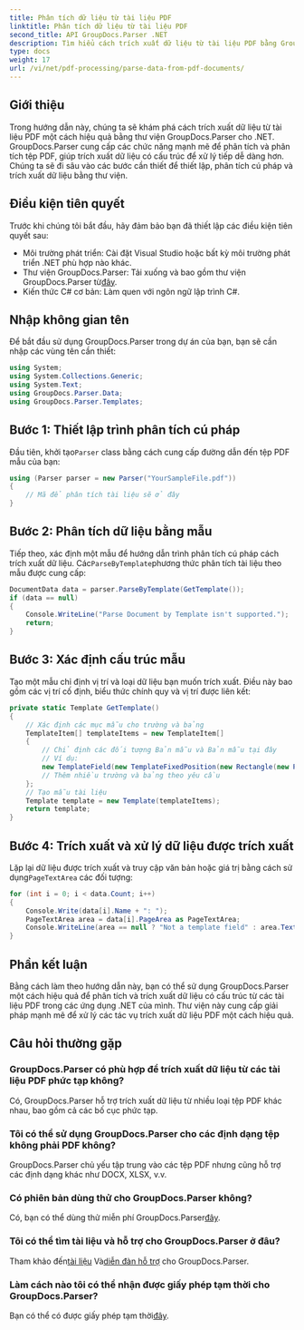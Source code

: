 ```yaml
---
title: Phân tích dữ liệu từ tài liệu PDF
linktitle: Phân tích dữ liệu từ tài liệu PDF
second_title: API GroupDocs.Parser .NET
description: Tìm hiểu cách trích xuất dữ liệu từ tài liệu PDF bằng GroupDocs.Parser cho .NET. Hãy làm theo hướng dẫn từng bước của chúng tôi để phân tích và xử lý tệp PDF một cách hiệu quả.
type: docs
weight: 17
url: /vi/net/pdf-processing/parse-data-from-pdf-documents/
---
```

## Giới thiệu
Trong hướng dẫn này, chúng ta sẽ khám phá cách trích xuất dữ liệu từ tài liệu PDF một cách hiệu quả bằng thư viện GroupDocs.Parser cho .NET. GroupDocs.Parser cung cấp các chức năng mạnh mẽ để phân tích và phân tích tệp PDF, giúp trích xuất dữ liệu có cấu trúc để xử lý tiếp dễ dàng hơn. Chúng ta sẽ đi sâu vào các bước cần thiết để thiết lập, phân tích cú pháp và trích xuất dữ liệu bằng thư viện.
## Điều kiện tiên quyết
Trước khi chúng tôi bắt đầu, hãy đảm bảo bạn đã thiết lập các điều kiện tiên quyết sau:
- Môi trường phát triển: Cài đặt Visual Studio hoặc bất kỳ môi trường phát triển .NET phù hợp nào khác.
-  Thư viện GroupDocs.Parser: Tải xuống và bao gồm thư viện GroupDocs.Parser từ[đây](https://releases.groupdocs.com/parser/net/).
- Kiến thức C# cơ bản: Làm quen với ngôn ngữ lập trình C#.

## Nhập không gian tên
Để bắt đầu sử dụng GroupDocs.Parser trong dự án của bạn, bạn sẽ cần nhập các vùng tên cần thiết:
```csharp
using System;
using System.Collections.Generic;
using System.Text;
using GroupDocs.Parser.Data;
using GroupDocs.Parser.Templates;
```
## Bước 1: Thiết lập trình phân tích cú pháp
 Đầu tiên, khởi tạo`Parser` class bằng cách cung cấp đường dẫn đến tệp PDF mẫu của bạn:
```csharp
using (Parser parser = new Parser("YourSampleFile.pdf"))
{
    // Mã để phân tích tài liệu sẽ ở đây
}
```
## Bước 2: Phân tích dữ liệu bằng mẫu
 Tiếp theo, xác định một mẫu để hướng dẫn trình phân tích cú pháp cách trích xuất dữ liệu. Các`ParseByTemplate`phương thức phân tích tài liệu theo mẫu được cung cấp:
```csharp
DocumentData data = parser.ParseByTemplate(GetTemplate());
if (data == null)
{
    Console.WriteLine("Parse Document by Template isn't supported.");
    return;
}
```
## Bước 3: Xác định cấu trúc mẫu
Tạo một mẫu chỉ định vị trí và loại dữ liệu bạn muốn trích xuất. Điều này bao gồm các vị trí cố định, biểu thức chính quy và vị trí được liên kết:
```csharp
private static Template GetTemplate()
{
    // Xác định các mục mẫu cho trường và bảng
    TemplateItem[] templateItems = new TemplateItem[]
    {
        // Chỉ định các đối tượng Bản mẫu và Bản mẫu tại đây
        // Ví dụ:
        new TemplateField(new TemplateFixedPosition(new Rectangle(new Point(35, 135), new Size(100, 10))), "FromCompany"),
        // Thêm nhiều trường và bảng theo yêu cầu
    };
    // Tạo mẫu tài liệu
    Template template = new Template(templateItems);
    return template;
}
```
## Bước 4: Trích xuất và xử lý dữ liệu được trích xuất
 Lặp lại dữ liệu được trích xuất và truy cập văn bản hoặc giá trị bằng cách sử dụng`PageTextArea` các đối tượng:
```csharp
for (int i = 0; i < data.Count; i++)
{
    Console.Write(data[i].Name + ": ");
    PageTextArea area = data[i].PageArea as PageTextArea;
    Console.WriteLine(area == null ? "Not a template field" : area.Text);
}
```

## Phần kết luận
Bằng cách làm theo hướng dẫn này, bạn có thể sử dụng GroupDocs.Parser một cách hiệu quả để phân tích và trích xuất dữ liệu có cấu trúc từ các tài liệu PDF trong các ứng dụng .NET của mình. Thư viện này cung cấp giải pháp mạnh mẽ để xử lý các tác vụ trích xuất dữ liệu PDF một cách hiệu quả.
## Câu hỏi thường gặp
### GroupDocs.Parser có phù hợp để trích xuất dữ liệu từ các tài liệu PDF phức tạp không?
Có, GroupDocs.Parser hỗ trợ trích xuất dữ liệu từ nhiều loại tệp PDF khác nhau, bao gồm cả các bố cục phức tạp.
### Tôi có thể sử dụng GroupDocs.Parser cho các định dạng tệp không phải PDF không?
GroupDocs.Parser chủ yếu tập trung vào các tệp PDF nhưng cũng hỗ trợ các định dạng khác như DOCX, XLSX, v.v.
### Có phiên bản dùng thử cho GroupDocs.Parser không?
 Có, bạn có thể dùng thử miễn phí GroupDocs.Parser[đây](https://releases.groupdocs.com/).
### Tôi có thể tìm tài liệu và hỗ trợ cho GroupDocs.Parser ở đâu?
 Tham khảo đến[tài liệu](https://reference.groupdocs.com/parser/net/) Và[diễn đàn hỗ trợ](https://forum.groupdocs.com/c/parser/17) cho GroupDocs.Parser.
### Làm cách nào tôi có thể nhận được giấy phép tạm thời cho GroupDocs.Parser?
 Bạn có thể có được giấy phép tạm thời[đây](https://purchase.groupdocs.com/temporary-license/).